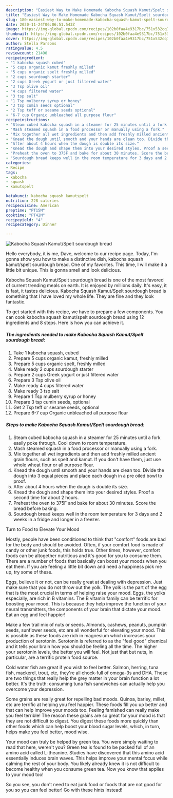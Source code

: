 ```yaml
---
description: "Easiest Way to Make Homemade Kabocha Squash Kamut/Spelt sourdough bread"
title: "Easiest Way to Make Homemade Kabocha Squash Kamut/Spelt sourdough bread"
slug: 180-easiest-way-to-make-homemade-kabocha-squash-kamut-spelt-sourdough-bread
date: 2020-11-24T06:06:51.543Z
image: https://img-global.cpcdn.com/recipes/102b0faa4e9317bc/751x532cq70/kabocha-squash-kamutspelt-sourdough-bread-recipe-main-photo.jpg
thumbnail: https://img-global.cpcdn.com/recipes/102b0faa4e9317bc/751x532cq70/kabocha-squash-kamutspelt-sourdough-bread-recipe-main-photo.jpg
cover: https://img-global.cpcdn.com/recipes/102b0faa4e9317bc/751x532cq70/kabocha-squash-kamutspelt-sourdough-bread-recipe-main-photo.jpg
author: Stella Parsons
ratingvalue: 4.5
reviewcount: 21490
recipeingredient:
- "1 kabocha squash cubed"
- "5 cups organic kamut freshly milled"
- "5 cups organic spelt freshly milled"
- "2 cups sourdough starter"
- "2 cups Greek yogurt or just filtered water"
- "3 Tsp olive oil"
- "4 cups filtered water"
- "3 tsp salt"
- "1 Tsp mulberry syrup or honey"
- "3 tsp cumin seeds optional"
- "2 Tsp teff or sesame seeds optional"
- "6-7 cup Organic unbleached all purpose flour"
recipeinstructions:
- "Steam cubed kabocha squash in a steamer for 25 minutes until a fork easily poke through. Cool down to room temperature."
- "Mash steamed squash in a food processor or manually using a fork."
- "Mix together all wet ingredients and then add freshly milled ancient grain flours, such as spelt and kamut. If you don&#39;t have them, just use whole wheat flour or all purpose flour."
- "Knead the dough until smooth and your hands are clean too. Divide the dough into 3 equal pieces and place each dough in a pre oiled bowl to proof."
- "After about 4 hours when the dough is double its size."
- "Knead the dough and shape them into your desired styles. Proof a second time for about 2 hours."
- "Preheat the oven to 375F and bake for about 30 minutes. Score the bread before baking."
- "Sourdough bread keeps well in the room temperature for 3 days and 2 weeks in a fridge and longer in a freezer."
categories:
- Recipe
tags:
- kabocha
- squash
- kamutspelt

katakunci: kabocha squash kamutspelt 
nutrition: 228 calories
recipecuisine: American
preptime: "PT15M"
cooktime: "PT42M"
recipeyield: "4"
recipecategory: Dinner

---
```



![Kabocha Squash Kamut/Spelt sourdough bread](https://img-global.cpcdn.com/recipes/102b0faa4e9317bc/751x532cq70/kabocha-squash-kamutspelt-sourdough-bread-recipe-main-photo.jpg)

Hello everybody, it is me, Dave, welcome to our recipe page. Today, I'm gonna show you how to make a distinctive dish, kabocha squash kamut/spelt sourdough bread. One of my favorites. This time, I will make it a little bit unique. This is gonna smell and look delicious.

Kabocha Squash Kamut/Spelt sourdough bread is one of the most favored of current trending meals on earth. It is enjoyed by millions daily. It's easy, it is fast, it tastes delicious. Kabocha Squash Kamut/Spelt sourdough bread is something that I have loved my whole life. They are fine and they look fantastic.




To get started with this recipe, we have to prepare a few components. You can cook kabocha squash kamut/spelt sourdough bread using 12 ingredients and 8 steps. Here is how you can achieve it.

<!--inarticleads1-->

##### The ingredients needed to make Kabocha Squash Kamut/Spelt sourdough bread:

1. Take 1 kabocha squash, cubed
1. Prepare 5 cups organic kamut, freshly milled
1. Prepare 5 cups organic spelt, freshly milled
1. Make ready 2 cups sourdough starter
1. Prepare 2 cups Greek yogurt or just filtered water
1. Prepare 3 Tsp olive oil
1. Make ready 4 cups filtered water
1. Make ready 3 tsp salt
1. Prepare 1 Tsp mulberry syrup or honey
1. Prepare 3 tsp cumin seeds, optional
1. Get 2 Tsp teff or sesame seeds, optional
1. Prepare 6-7 cup Organic unbleached all purpose flour




<!--inarticleads2-->

##### Steps to make Kabocha Squash Kamut/Spelt sourdough bread:

1. Steam cubed kabocha squash in a steamer for 25 minutes until a fork easily poke through. Cool down to room temperature.
1. Mash steamed squash in a food processor or manually using a fork.
1. Mix together all wet ingredients and then add freshly milled ancient grain flours, such as spelt and kamut. If you don&#39;t have them, just use whole wheat flour or all purpose flour.
1. Knead the dough until smooth and your hands are clean too. Divide the dough into 3 equal pieces and place each dough in a pre oiled bowl to proof.
1. After about 4 hours when the dough is double its size.
1. Knead the dough and shape them into your desired styles. Proof a second time for about 2 hours.
1. Preheat the oven to 375F and bake for about 30 minutes. Score the bread before baking.
1. Sourdough bread keeps well in the room temperature for 3 days and 2 weeks in a fridge and longer in a freezer.




Turn to Food to Elevate Your Mood


Mostly, people have been conditioned to think that "comfort" foods are bad for the body and should be avoided. Often, if your comfort food is made of candy or other junk foods, this holds true. Other times, however, comfort foods can be altogether nutritious and it's good for you to consume them. There are a number of foods that basically can boost your moods when you eat them. If you are feeling a little bit down and need a happiness pick me up, try some of these.

Eggs, believe it or not, can be really great at dealing with depression. Just make sure that you do not throw out the yolk. The yolk is the part of the egg that is the most crucial in terms of helping raise your mood. Eggs, the yolks especially, are rich in B vitamins. The B vitamin family can be terrific for boosting your mood. This is because they help improve the function of your neural transmitters, the components of your brain that dictate your mood. Eat an egg and feel happier!

Make a few trail mix of nuts or seeds. Almonds, cashews, peanuts, pumpkin seeds, sunflower seeds, etc are all wonderful for elevating your mood. This is possible as these foods are rich in magnesium which increases your production of serotonin. Serotonin is referred to as the "feel good" chemical and it tells your brain how you should be feeling all the time. The higher your serotonin levels, the better you will feel. Not just that but nuts, in particular, are a terrific protein food source.

Cold water fish are great if you wish to feel better. Salmon, herring, tuna fish, mackerel, trout, etc, they're all chock-full of omega-3s and DHA. These are two things that really help the grey matter in your brain function a lot better. It's the truth: consuming tuna fish sandwiches can actually help you overcome your depression. 

Some grains are really great for repelling bad moods. Quinoa, barley, millet, etc are terrific at helping you feel happier. These foods fill you up better and that can help improve your moods too. Feeling famished can really make you feel terrible! The reason these grains are so great for your mood is that they are not difficult to digest. You digest these foods more quickly than other foods which can help boost your blood sugar levels, which, in turn, helps make you feel better, mood wise.

Your mood can truly be helped by green tea. You were simply waiting to read that here, weren't you? Green tea is found to be packed full of an amino acid called L-theanine. Studies have discovered that this amino acid essentially induces brain waves. This helps improve your mental focus while calming the rest of your body. You likely already knew it is not difficult to become healthy when you consume green tea. Now you know that applies to your mood too!

So you see, you don't need to eat junk food or foods that are not good for you so you can feel better! Go  with  these hints  instead!

